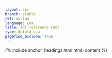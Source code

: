 ```yaml
---
layout: api
branch: stable
ref: os-lua
language: Lua
title: API reference (Os)
type: Defold Lua
pagefind_exclude: true
---
```

{% include anchor_headings.html html=content %}